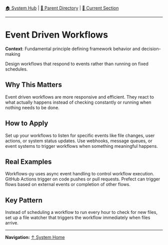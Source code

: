 [🏠 System Hub](../INDEX.md) | [📁 Parent Directory](./) | [📖 Current Section](#)

---

# Event Driven Workflows

**Context**: Fundamental principle defining framework behavior and decision-making


Design workflows that respond to events rather than running on fixed schedules.

## Why This Matters

Event driven workflows are more responsive and efficient. They react to what actually happens instead of checking constantly or running when nothing needs to be done.

## How to Apply

Set up your workflows to listen for specific events like file changes, user actions, or system status updates. Use webhooks, message queues, or event systems to trigger workflows when something meaningful happens.

## Real Examples

Workflows-py uses async event handling to control workflow execution. GitHub Actions trigger on code pushes or pull requests. Prefect can trigger flows based on external events or completion of other flows.

## Key Pattern

Instead of scheduling a workflow to run every hour to check for new files, set up a file watcher that triggers the workflow immediately when files arrive.

---
**Navigation:** [↑ System Home](../INDEX.md)
